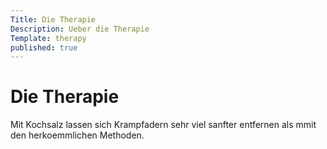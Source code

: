```yaml
---
Title: Die Therapie
Description: Ueber die Therapie
Template: therapy
published: true
---
```


# Die Therapie

Mit Kochsalz lassen sich Krampfadern sehr viel sanfter entfernen als mmit den herkoemmlichen Methoden.